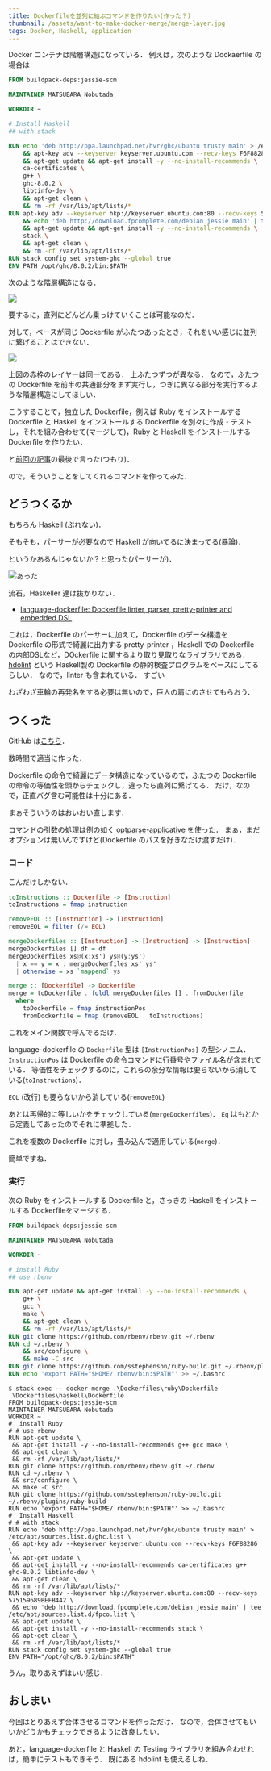 ```yaml
---
title: Dockerfileを並列に結ぶコマンドを作りたい(作った？)
thumbnail: /assets/want-to-make-docker-merge/merge-layer.jpg
tags: Docker, Haskell, application
---
```


Docker コンテナは階層構造になっている．
例えば，次のような Dockaerfile の場合は

```Dockerfile
FROM buildpack-deps:jessie-scm

MAINTAINER MATSUBARA Nobutada

WORKDIR ~

# Install Haskell
## with stack

RUN echo 'deb http://ppa.launchpad.net/hvr/ghc/ubuntu trusty main' > /etc/apt/sources.list.d/ghc.list \
    && apt-key adv --keyserver keyserver.ubuntu.com --recv-keys F6F88286 \
    && apt-get update && apt-get install -y --no-install-recommends \
    ca-certificates \
    g++ \
    ghc-8.0.2 \
    libtinfo-dev \
    && apt-get clean \
    && rm -rf /var/lib/apt/lists/*
RUN apt-key adv --keyserver hkp://keyserver.ubuntu.com:80 --recv-keys 575159689BEFB442 \
    && echo 'deb http://download.fpcomplete.com/debian jessie main' | tee /etc/apt/sources.list.d/fpco.list \
    && apt-get update && apt-get install -y --no-install-recommends \
    stack \
    && apt-get clean \
    && rm -rf /var/lib/apt/lists/*
RUN stack config set system-ghc --global true
ENV PATH /opt/ghc/8.0.2/bin:$PATH
```

次のような階層構造になる．

![](/assets/want-to-make-docker-merge/layer.jpg)

要するに，直列にどんどん乗っけていくことは可能なのだ．

対して，ベースが同じ Dockerfile がふたつあったとき，それをいい感じに並列に繋げることはできない．

![](/assets/want-to-make-docker-merge/merge-layer.jpg)

上図の赤枠のレイヤーは同一である．
上ふたつずつが異なる．
なので，ふたつの Dockerfile を前半の共通部分をまず実行し，つぎに異なる部分を実行するような階層構造にしてほしい．

こうすることで，独立した Dockerfile，例えば Ruby をインストールする Dockerfile と Haskell をインストールする Dockerfile を別々に作成・テストし，それを組み合わせて(マージして)，Ruby と Haskell をインストールする Dockerfile を作りたい．

と[前回の記事](/posts/2017-03-30-write-lightweight-dockerfile.html)の最後で言った(つもり)．

ので，そういうことをしてくれるコマンドを作ってみた．

## どうつくるか

もちろん Haskell (ぶれない)．

そもそも，パーサーが必要なので Haskell が向いてるに決まってる(暴論)．

というかあるんじゃないか？と思った(パーサーが)．

![あった](/assets/want-to-make-docker-merge/google-haskell-dockerfile-parser.jpg)

流石，Haskeller 達は抜かりない．

- [language-dockerfile: Dockerfile linter, parser, pretty-printer and embedded DSL](https://hackage.haskell.org/package/language-dockerfile)

これは，Dockerfile のパーサーに加えて，Dockerfile のデータ構造を Dockerfile の形式で綺麗に出力する pretty-printer ，Haskell での Dockerfile の内部DSLなど，DOckerfile に関するより取り見取りなライブラリである．
[hdolint](https://github.com/lukasmartinelli/hadolint) という Haskell製の Dockerfile の静的検査プログラムをベースにしてるらしい．
なので，linter も含まれている．
すごい

わざわざ車輪の再発名をする必要は無いので，巨人の肩にのさせてもらおう．

## つくった

GitHub は[こちら](https://github.com/matsubara0507/docker-merge)．

数時間で適当に作った．

Dockerfile の命令で綺麗にデータ構造になっているので，ふたつの Dockerfile の命令の等価性を頭からチェックし，違ったら直列に繋げてる．
だけ，なので，正直バグ含む可能性は十分にある．

まぁそういうのはおいおい直します．

コマンドの引数の処理は例の如く [optparse-applicative](https://hackage.haskell.org/package/optparse-applicative) を使った．
まぁ，まだオプションは無いんですけど(Dockerfile のパスを好きなだけ渡すだけ)．

### コード

こんだけしかない．

```haskell
toInstructions :: Dockerfile -> [Instruction]
toInstructions = fmap instruction

removeEOL :: [Instruction] -> [Instruction]
removeEOL = filter (/= EOL)

mergeDockerfiles :: [Instruction] -> [Instruction] -> [Instruction]
mergeDockerfiles [] df = df
mergeDockerfiles xs@(x:xs') ys@(y:ys')
  | x == y = x : mergeDockerfiles xs' ys'
  | otherwise = xs `mappend` ys

merge :: [Dockerfile] -> Dockerfile
merge = toDockerfile . foldl mergeDockerfiles [] . fromDockerfile
  where
    toDockerfile = fmap instructionPos
    fromDockerfile = fmap (removeEOL . toInstructions)
```

これをメイン関数で呼んでるだけ．

language-dockerfile の `Dockerfile` 型は `[InstructionPos]` の型シノニム．
`InstructionPos` は Dockerfile の命令コマンドに行番号やファイル名が含まれている．
等価性をチェックするのに，これらの余分な情報は要らないから消している(`toInstructions`)．

`EOL` (改行) も要らないから消している(`removeEOL`)

あとは再帰的に等しいかをチェックしている(`mergeDockerfiles`)．
`Eq` はもとから定義してあったのでそれに準拠した．

これを複数の Dockerfile に対し，畳み込んで適用している(`merge`)．

簡単ですね．

### 実行

次の Ruby をインストールする Dockerfile と，さっきの Haskell をインストールする Dockerfileをマージする．

```Dockerfile
FROM buildpack-deps:jessie-scm

MAINTAINER MATSUBARA Nobutada

WORKDIR ~

# install Ruby
## use rbenv

RUN apt-get update && apt-get install -y --no-install-recommends \
    g++ \
    gcc \
    make \
    && apt-get clean \
    && rm -rf /var/lib/apt/lists/*
RUN git clone https://github.com/rbenv/rbenv.git ~/.rbenv
RUN cd ~/.rbenv \
    && src/configure \
    && make -C src
RUN git clone https://github.com/sstephenson/ruby-build.git ~/.rbenv/plugins/ruby-build
RUN echo 'export PATH="$HOME/.rbenv/bin:$PATH"' >> ~/.bashrc
```

```
$ stack exec -- docker-merge .\Dockerfiles\ruby\Dockerfile .\Dockerfiles\haskell\Dockerfile
FROM buildpack-deps:jessie-scm
MAINTAINER MATSUBARA Nobutada
WORKDIR ~
#  install Ruby
# # use rbenv
RUN apt-get update \
 && apt-get install -y --no-install-recommends g++ gcc make \
 && apt-get clean \
 && rm -rf /var/lib/apt/lists/*
RUN git clone https://github.com/rbenv/rbenv.git ~/.rbenv
RUN cd ~/.rbenv \
 && src/configure \
 && make -C src
RUN git clone https://github.com/sstephenson/ruby-build.git ~/.rbenv/plugins/ruby-build
RUN echo 'export PATH="$HOME/.rbenv/bin:$PATH"' >> ~/.bashrc
#  Install Haskell
# # with stack
RUN echo 'deb http://ppa.launchpad.net/hvr/ghc/ubuntu trusty main' > /etc/apt/sources.list.d/ghc.list \
 && apt-key adv --keyserver keyserver.ubuntu.com --recv-keys F6F88286 \
 && apt-get update \
 && apt-get install -y --no-install-recommends ca-certificates g++ ghc-8.0.2 libtinfo-dev \
 && apt-get clean \
 && rm -rf /var/lib/apt/lists/*
RUN apt-key adv --keyserver hkp://keyserver.ubuntu.com:80 --recv-keys 575159689BEFB442 \
 && echo 'deb http://download.fpcomplete.com/debian jessie main' | tee /etc/apt/sources.list.d/fpco.list \
 && apt-get update \
 && apt-get install -y --no-install-recommends stack \
 && apt-get clean \
 && rm -rf /var/lib/apt/lists/*
RUN stack config set system-ghc --global true
ENV PATH="/opt/ghc/8.0.2/bin:$PATH"
```

うん，取りあえずはいい感じ．

## おしまい

今回はとりあえず合体させるコマンドを作っただけ．
なので，合体させてもいいかどうかもチェックできるように改良したい．

あと，language-dockerfile と Haskell の Testing ライブラリを組み合わせれば，簡単にテストもできそう．
既にある hdolint も使えるしね．

